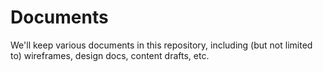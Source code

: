 # Documents

We'll keep various documents in this repository, including (but not limited to) wireframes, design docs, content drafts, etc.
